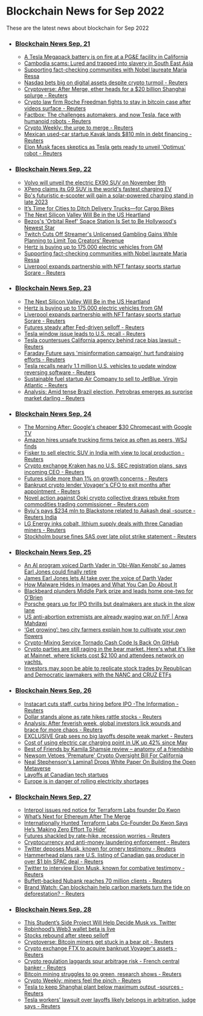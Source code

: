# Blockchain News for Sep 2022
These are the latest news about blockchain for Sep 2022
- ### [Blockchain News Sep, 21](./21)
    - [A Tesla Megapack battery is on fire at a PG&E facility in California](https://www.theverge.com/2022/9/20/23363345/tesla-megapack-battery-fire-california-monterey-pg-and-e) 
    - [Cambodia scams: Lured and trapped into slavery in South East Asia](https://www.bbc.co.uk/news/world-asia-62792875) 
    - [Supporting fact-checking communities with Nobel laureate Maria Ressa](https://blog.google/around-the-globe/google-asia/supporting-fact-checking-communities-with-nobel-laureate-maria-ressa/) 
    - [Nasdaq bets big on digital assets despite crypto turmoil - Reuters](https://www.reuters.com/business/finance/nasdaq-bets-big-digital-assets-despite-crypto-turmoil-2022-09-20/) 
    - [Cryptoverse: After Merge, ether heads for a $20 billion Shanghai splurge - Reuters](https://www.reuters.com/technology/cryptoverse-after-merge-ether-heads-20-billion-shanghai-splurge-2022-09-20/) 
    - [Crypto law firm Roche Freedman fights to stay in bitcoin case after videos surface - Reuters](https://www.reuters.com/legal/transactional/crypto-law-firm-roche-freedman-fights-stay-bitcoin-case-after-videos-surface-2022-09-20/) 
    - [Factbox: The challenges automakers, and now Tesla, face with humanoid robots - Reuters](https://www.reuters.com/technology/challenges-automakers-now-tesla-face-with-humanoid-robots-2022-09-20/) 
    - [Crypto Weekly: the urge to merge - Reuters](https://www.reuters.com/video/watch/idOV663720092022RP1) 
    - [Mexican used-car startup Kavak lands $810 mln in debt financing - Reuters](https://www.reuters.com/business/autos-transportation/mexican-used-car-startup-kavak-lands-810-mln-debt-financing-2022-09-20/) 
    - [Elon Musk faces skeptics as Tesla gets ready to unveil 'Optimus' robot - Reuters](https://www.reuters.com/business/autos-transportation/elon-musk-faces-skeptics-tesla-gets-ready-unveil-optimus-robot-2022-09-20/)
- ### [Blockchain News Sep, 22](./22)
    - [Volvo will unveil the electric EX90 SUV on November 9th](https://www.engadget.com/volvo-ex90-electric-suv-reveal-date-173217624.html) 
    - [XPeng claims its G9 SUV is the world's fastest charging EV](https://www.engadget.com/xpeng-g9-ev-suv-charging-450w-190712204.html) 
    - [Bo's futuristic e-scooter will gain a solar-powered charging stand in late 2023](https://www.engadget.com/bo-e-solar-charging-cradle-e-scooter-140055923.html) 
    - [It’s Time for Cities to Ditch Delivery Trucks—for Cargo Bikes](https://www.wired.com/story/cargo-bikes-greener-quicker/) 
    - [The Next Silicon Valley Will Be in the US Heartland](https://www.wired.com/story/the-next-silicon-valley-will-be-in-the-us-heartlands/) 
    - [Bezos's 'Orbital Reef' Space Station Is Set to Be Hollywood's Newest Star](https://gizmodo.com/bezos-orbital-reef-space-station-feature-hollywood-film-1849563402) 
    - [Twitch Cuts Off Streamer's Unlicensed Gambling Gains While Planning to Limit Top Creators’ Revenue](https://gizmodo.com/twitch-creators-gaming-gambling-betting-itssliker-1849562643) 
    - [Hertz is buying up to 175,000 electric vehicles from GM](https://www.cnn.com/2022/09/22/business/hertz-gm/index.html) 
    - [Supporting fact-checking communities with Nobel laureate Maria Ressa](https://blog.google/around-the-globe/google-asia/supporting-fact-checking-communities-with-nobel-laureate-maria-ressa/) 
    - [Liverpool expands partnership with NFT fantasy sports startup Sorare - Reuters](https://www.reuters.com/technology/liverpool-expands-partnership-with-nft-fantasy-sports-startup-sorare-2022-09-22/) 
- ### [Blockchain News Sep, 23](./23)
    - [The Next Silicon Valley Will Be in the US Heartland](https://www.wired.com/story/the-next-silicon-valley-will-be-in-the-us-heartlands/) 
    - [Hertz is buying up to 175,000 electric vehicles from GM](https://www.cnn.com/2022/09/22/business/hertz-gm/index.html) 
    - [Liverpool expands partnership with NFT fantasy sports startup Sorare - Reuters](https://www.reuters.com/technology/liverpool-expands-partnership-with-nft-fantasy-sports-startup-sorare-2022-09-22/) 
    - [Futures steady after Fed-driven selloff - Reuters](https://www.reuters.com/markets/europe/futures-steady-after-fed-driven-selloff-2022-09-22/) 
    - [Tesla window issue leads to U.S. recall - Reuters](https://www.reuters.com/video/watch/idOV731122092022RP1) 
    - [Tesla countersues California agency behind race bias lawsuit - Reuters](https://www.reuters.com/legal/tesla-countersues-california-agency-behind-race-bias-lawsuit-2022-09-22/) 
    - [Faraday Future says 'misinformation campaign' hurt fundraising efforts - Reuters](https://www.reuters.com/business/autos-transportation/faraday-future-says-misinformation-campaign-hurt-fundraising-efforts-2022-09-22/) 
    - [Tesla recalls nearly 1.1 million U.S. vehicles to update window reversing software - Reuters](https://www.reuters.com/business/autos-transportation/tesla-recalls-nearly-11-million-us-vehicles-update-window-reversing-software-2022-09-22/) 
    - [Sustainable fuel startup Air Company to sell to JetBlue, Virgin Atlantic - Reuters](https://www.reuters.com/business/sustainable-business/sustainable-fuel-startup-air-company-sell-jetblue-virgin-atlantic-2022-09-22/) 
    - [Analysis: Amid tense Brazil election, Petrobras emerges as surprise market darling - Reuters](https://www.reuters.com/business/energy/amid-tense-brazil-election-petrobras-emerges-surprise-market-darling-2022-09-22/) 
- ### [Blockchain News Sep, 24](./24)
    - [The Morning After: Google's cheaper $30 Chromecast with Google TV](https://www.engadget.com/the-morning-after-googles-cheaper-30-chromecast-with-google-tv-111544466.html) 
    - [Amazon hires unsafe trucking firms twice as often as peers, WSJ finds](https://arstechnica.com/tech-policy/2022/09/amazon-hires-unsafe-trucking-firms-twice-as-often-as-peers-wsj-finds/) 
    - [Fisker to sell electric SUV in India with view to local production - Reuters](https://www.reuters.com/business/autos-transportation/fisker-sell-electric-suv-india-with-view-local-production-2022-09-23/) 
    - [Crypto exchange Kraken has no U.S. SEC registration plans, says incoming CEO - Reuters](https://www.reuters.com/technology/crypto-exchange-kraken-has-no-us-sec-registration-plans-says-incoming-ceo-2022-09-23/) 
    - [Futures slide more than 1% on growth concerns - Reuters](https://www.reuters.com/markets/europe/futures-slide-more-than-1-growth-concerns-2022-09-23/) 
    - [Bankrupt crypto lender Voyager's CFO to exit months after appointment - Reuters](https://www.reuters.com/business/finance/bankrupt-crypto-lender-voyagers-cfo-exit-months-after-appointment-2022-09-23/) 
    - [Novel action against Ooki crypto collective draws rebuke from commodities trading commissioner - Reuters.com](https://www.reuters.com/legal/government/novel-action-against-ooki-crypto-collective-draws-rebuke-commodities-trading-2022-09-23/) 
    - [Byju's pays $234 mln to Blackstone related to Aakash deal -source - Reuters India](https://www.reuters.com/world/india/byjus-pays-234-mln-blackstone-related-aakash-deal-source-2022-09-23/) 
    - [LG Energy inks cobalt, lithium supply deals with three Canadian miners - Reuters](https://www.reuters.com/technology/lg-energy-inks-cobalt-lithium-supply-deals-with-three-canadian-miners-2022-09-23/) 
    - [Stockholm bourse fines SAS over late pilot strike statement - Reuters](https://www.reuters.com/business/aerospace-defense/stockholm-bourse-fines-sas-over-late-pilot-strike-statement-2022-09-23/) 
- ### [Blockchain News Sep, 25](./25)
    - [An AI program voiced Darth Vader in ‘Obi-Wan Kenobi’ so James Earl Jones could finally retire](https://www.engadget.com/james-earl-jones-retires-darth-vader-ai-201559553.html) 
    - [James Earl Jones lets AI take over the voice of Darth Vader](https://www.theverge.com/2022/9/24/23370097/darth-vader-james-earl-jones-obi-wan-kenobi-star-wars-ai-disney-lucasfilm) 
    - [How Malware Hides in Images and What You Can Do About It](https://gizmodo.com/malware-images-virus-photos-pictures-how-block-antiviru-1849572516) 
    - [Blackbeard plunders Middle Park prize and leads home one-two for O’Brien](https://amp.theguardian.com/sport/2022/sep/24/blackbeard-plunders-middle-park-prize-and-leads-home-a-one-two-for-aidan-obrien-horse-racing) 
    - [Porsche gears up for IPO thrills but dealmakers are stuck in the slow lane](https://amp.theguardian.com/business/2022/sep/25/porsche-gears-up-for-ipo-thrills-but-dealmakers-are-stuck-in-the-slow-lane) 
    - [US anti-abortion extremists are already waging war on IVF | Arwa Mahdawi](https://amp.theguardian.com/commentisfree/2022/sep/24/republicans-ivf-abortion-week-in-patriarchy) 
    - [‘Get growing’: two city farmers explain how to cultivate your own flowers](https://amp.theguardian.com/lifeandstyle/2022/sep/24/get-growing-two-city-farmers-explain-how-to-cultivate-your-own-flowers) 
    - [Crypto-Mixing Service Tornado Cash Code Is Back On GitHub](https://slashdot.org/story/22/09/24/1741217/crypto-mixing-service-tornado-cash-code-is-back-on-github) 
    - [Crypto parties are still raging in the bear market. Here's what it's like at Mainnet, where tickets cost $2,100 and attendees network on yachts.](https://markets.businessinsider.com/news/currencies/messari-mainnet-yacht-parties-and-2100-tickets-2022-bear-market-2022-9) 
    - [Investors may soon be able to replicate stock trades by Republican and Democratic lawmakers with the NANC and CRUZ ETFs](https://markets.businessinsider.com/news/etf/stocks-etfs-nancy-pelosi-nanc-cruz-congress-members-trading-ban-2022-9) 
- ### [Blockchain News Sep, 26](./26)
    - [Instacart cuts staff, curbs hiring before IPO -The Information - Reuters](https://www.reuters.com/business/retail-consumer/instacart-cuts-staff-curbs-hiring-before-ipo-the-information-2022-09-25/) 
    - [Dollar stands alone as rate hikes rattle stocks - Reuters](https://www.reuters.com/markets/europe/global-markets-wrapup-1-2022-09-25/) 
    - [Analysis: After feverish week, global investors lick wounds and brace for more chaos - Reuters](https://www.reuters.com/markets/europe/global-markets-volatility-analysis-graphics-pix-2022-09-25/) 
    - [EXCLUSIVE Grab sees no big layoffs despite weak market - Reuters](https://www.reuters.com/markets/asia/exclusive-grab-sees-no-big-layoffs-despite-weak-market-2022-09-25/) 
    - [Cost of using electric car charging point in UK up 42% since May](https://amp.theguardian.com/environment/2022/sep/26/cost-electric-car-charging-point-uk-public-charger-by-42-percent-invasion-ukraine) 
    - [Best of Friends by Kamila Shamsie review – anatomy of a friendship](https://amp.theguardian.com/books/2022/sep/25/best-of-friends-by-kamila-shamsie-review-anatomy-of-a-friendship) 
    - [Newsom Vetoes 'Premature' Crypto Oversight Bill For California](https://yro.slashdot.org/story/22/09/24/2230217/newsom-vetoes-premature-crypto-oversight-bill-for-california) 
    - [Neal Stephenson's Lamina1 Drops White Paper On Building the Open Metaverse](https://tech.slashdot.org/story/22/09/25/0449248/neal-stephensons-lamina1-drops-white-paper-on-building-the-open-metaverse) 
    - [Layoffs at Canadian tech startups](https://www.theglobeandmail.com/business/article-canadian-tech-startups-downturn-layoffs/) 
    - [Europe is in danger of rolling electricity shortages](https://threadreaderapp.com/thread/1567929340737863680.html) 
- ### [Blockchain News Sep, 27](./27)
    - [Interpol issues red notice for Terraform Labs founder Do Kwon](https://www.engadget.com/interpol-red-notice-terraform-founder-do-kwon-104327535.html) 
    - [What’s Next for Ethereum After The Merge](https://www.wired.com/story/whats-next-for-ethereum-after-the-merge/) 
    - [Internationally Hunted Terraform Labs Co-Founder Do Kwon Says He’s ‘Making Zero Effort To Hide’](https://gizmodo.com/terra-stablecoin-do-kwon-crypto-red-notice-1849582877) 
    - [Futures shackled by rate-hike, recession worries - Reuters](https://www.reuters.com/markets/europe/futures-shackled-by-rate-hike-recession-worries-2022-09-26/) 
    - [Cryptocurrency and anti-money laundering enforcement - Reuters](https://www.reuters.com/legal/transactional/cryptocurrency-anti-money-laundering-enforcement-2022-09-26/) 
    - [Twitter deposes Musk, known for ornery testimony - Reuters](https://www.reuters.com/video/watch/idOV805226092022RP1) 
    - [Hammerhead plans rare U.S. listing of Canadian gas producer in over $1 bln SPAC deal - Reuters](https://www.reuters.com/markets/us/hammerhead-plans-rare-us-listing-canadian-gas-producer-over-1-bln-spac-deal-2022-09-26/) 
    - [Twitter to interview Elon Musk, known for combative testimony - Reuters](https://www.reuters.com/markets/deals/twitter-interview-elon-musk-known-combative-testimony-2022-09-26/) 
    - [Buffett-backed Nubank reaches 70 million clients - Reuters](https://www.reuters.com/business/finance/buffett-backed-nubank-reaches-70-million-clients-2022-09-26/) 
    - [Brand Watch: Can blockchain help carbon markets turn the tide on deforestation? - Reuters](https://www.reuters.com/business/sustainable-business/brand-watch-can-blockchain-help-carbon-markets-turn-tide-deforestation-2022-09-26/) 
- ### [Blockchain News Sep, 28](./28)
    - [This Student’s Side Project Will Help Decide Musk vs. Twitter](https://www.wired.com/story/musk-twitter-botometer/) 
    - [Robinhood’s Web3 wallet beta is live](https://www.theverge.com/2022/9/27/23374990/robinhood-web3-wallet-beta-ios-polygon) 
    - [Stocks rebound after steep selloff](https://www.cnn.com/2022/09/27/business/dow-stock-market-today/index.html) 
    - [Cryptoverse: Bitcoin miners get stuck in a bear pit - Reuters](https://www.reuters.com/technology/cryptoverse-bitcoin-miners-get-stuck-bear-pit-2022-09-27/) 
    - [Crypto exchange FTX to acquire bankrupt Voyager's assets - Reuters](https://www.reuters.com/technology/crypto-exchange-ftx-acquire-bankrupt-voyagers-assets-2022-09-27/) 
    - [Crypto regulation laggards spur arbitrage risk - French central banker - Reuters](https://www.reuters.com/technology/crypto-regulation-laggards-spur-arbitrage-risk-french-central-banker-2022-09-27/) 
    - [Bitcoin mining struggles to go green, research shows - Reuters](https://www.reuters.com/technology/bitcoin-mining-struggles-go-green-research-shows-2022-09-27/) 
    - [Crypto Weekly: miners feel the pinch - Reuters](https://www.reuters.com/video/watch/idOV819327092022RP1) 
    - [Tesla to keep Shanghai plant below maximum output -sources - Reuters](https://www.reuters.com/video/watch/idOV831327092022RP1) 
    - [Tesla workers' lawsuit over layoffs likely belongs in arbitration, judge says - Reuters](https://www.reuters.com/legal/legalindustry/tesla-workers-lawsuit-over-layoffs-likely-belongs-arbitration-judge-says-2022-09-27/) 
